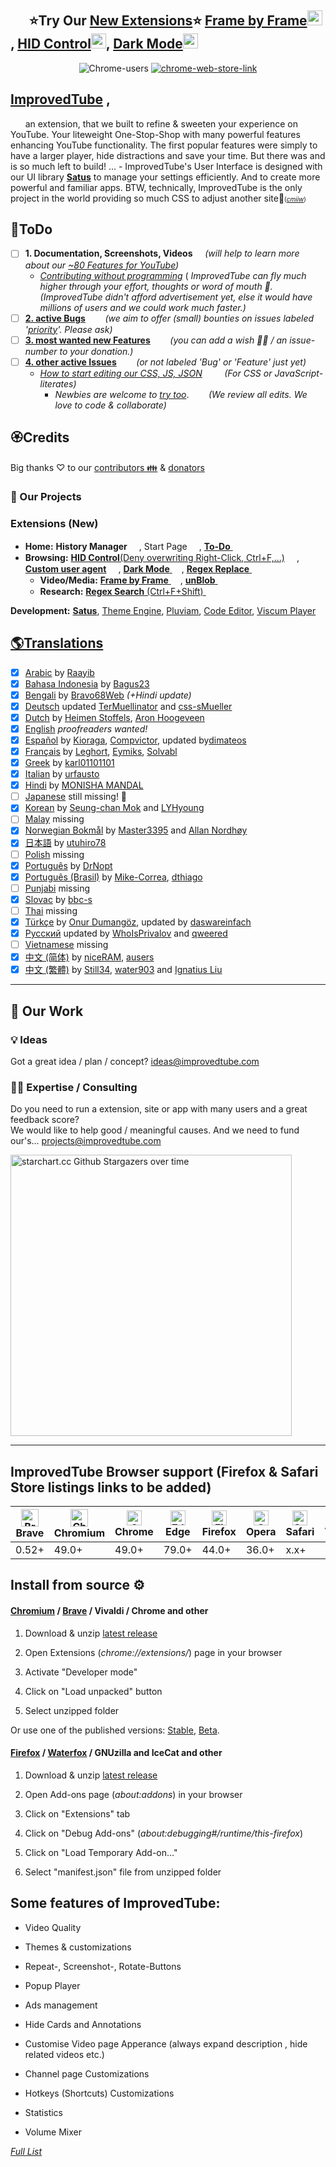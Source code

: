 ## &nbsp;&nbsp;&nbsp;&nbsp;&nbsp;&nbsp;⭐️Try Our [New Extensions](https://github.com/ImprovedTube/YouTube-Extension#extensions-new)⭐️  [**Frame by Frame**](https://chrome.google.com/webstore/detail/frame-by-frame/cclnaabdfgnehogonpeddbgejclcjneh)[<img src="https://github.com/favicon.ico" height="24px">](https://github.com/victor-savinov/frame-by-frame), [**HID Control**](https://chrome.google.com/webstore/detail/ctrl-f-freedom-%20-right-cl/ijngdimmjkngoglcjaheoadciaalbafl)[<img src="https://github.com/favicon.ico" height="24px">](https://github.com/victor-savinov/hid-control-prevention),  [**Dark Mode**](https://chrome.google.com/webstore/detail/dark-mode/declgfomkjdohhjbcfemjklfebflhefl)[<img src="https://github.com/favicon.ico" height="24px">](https://github.com/victor-savinov/night-mode)
  
  
 <p align="center"><img src="https://img.shields.io/chrome-web-store/users/bnomihfieiccainjcjblhegjgglakjdd?style=for-the-badge" alt="Chrome-users" />
      <a href="https://chrome.google.com/webstore/detail/improve-youtube-open-sour/bnomihfieiccainjcjblhegjgglakjdd">
        <img src="https://img.shields.io/chrome-web-store/v/bnomihfieiccainjcjblhegjgglakjdd?style=for-the-badge" alt="chrome-web-store-link" /> </p>  

##  [ImprovedTube](https://chrome.google.com/webstore/detail/improve-youtube-open-sour/bnomihfieiccainjcjblhegjgglakjdd) ,
&nbsp;&nbsp;&nbsp;&nbsp;&nbsp; an extension, that we built to refine & sweeten your experience on YouTube. Your liteweight One-Stop-Shop with many powerful features enhancing YouTube functionality. The first popular features were simply to have a larger player, hide distractions and save your time. But there was and is so much left to build! ...  - ImprovedTube's User Interface is designed with our UI library **[Satus](https://github.com/victor-savinov/satus)** to manage your settings efficiently. And to create more powerful and familiar apps. BTW, technically, ImprovedTube is the only project in the world providing so much CSS to adjust another site🦄<font size="-2">(_[cmiiw](https://github.com/search?q=stars%3A%3E700++size%3A%3E3000+++language%3ACSS++App+OR+Addon+OR+Extension+NOT+framework+NOT+apps&type=Repositories&s=updated&o=desc)_)</font>

## 📝ToDo 
- [ ] **1. Documentation, Screenshots, Videos** &nbsp;&nbsp;&nbsp;&nbsp;*(will help to learn more about our [~80 Features for YouTube](https://github.com/ImprovedTube/ImprovedTube/wiki/Features))* 
  - [*Contributing without programming*](https://github.com/ImprovedTube/ImprovedTube/issues/246) ( *ImprovedTube can fly much higher through your effort, thoughts or word of mouth 🌱.  (ImprovedTube didn't afford advertisement yet, else it would have millions of users and we could work much faster.)*
-  [ ]  [**2. active Bugs**](https://github.com/ImprovedTube/YouTube/issues?q=label%3Abug+sort%3Acomments-desc+is%3Aopen) &nbsp;&nbsp;&nbsp;&nbsp;&nbsp;&nbsp;&nbsp;*(we aim to offer (small) bounties on issues labeled '[priority](https://github.com/ImprovedTube/YouTube/issues?q=label%3Apriority+sort%3Acomments-desc+is%3Aopen)'. Please ask)*
-  [ ]  [**3. most wanted new Features**](https://github.com/ImprovedTube/YouTube/issues?q=label%3A"feature%20request"+sort%3Acomments-desc+is%3Aopen)&nbsp;&nbsp;&nbsp;&nbsp;&nbsp;&nbsp;&nbsp;  *(you can add a wish 🌟🧚 / an issue-number to your donation.)*  
-  [ ]  [**4. other active Issues**](https://github.com/ImprovedTube/YouTube/issues?q=sort%3Acomments-desc+is%3Aopen++-label%3Abug++-label%3A%22feature+request%22+)&nbsp;&nbsp;&nbsp;&nbsp;&nbsp;&nbsp;&nbsp; *(or not labeled 'Bug' or 'Feature' just yet)* 
   - [*How to start editing our CSS, JS, JSON*](https://github.com/ImprovedTube/ImprovedTube/pull/371#issuecomment-669725163) &nbsp;&nbsp;&nbsp;&nbsp;&nbsp;&nbsp;&nbsp; *(For CSS or JavaScript-literates)* 
     - *Newbies are welcome to* [*try too*](https://github.com/ImprovedTube/ImprovedTube/issues/387#issuecomment-664980078). &nbsp;&nbsp;&nbsp;&nbsp;&nbsp;&nbsp;&nbsp;*(We review all edits. We love to code & collaborate)* <br>

## 🏵️Credits 
Big thanks ♡ to our [contributors 👪](https://github.com/ImprovedTube/ImprovedTube/graphs/contributors) & [donators](https://www.blockchain.com/btc/address/144kqL6nGEQtVL3QCdADY4EtduZ95Vu1pL)

### 🌾 Our Projects 
### Extensions (New)
* **Home:**  **History Manager** [  <img src="https://github.com/favicon.ico" height="15px">](https://github.com/victor-savinov/history-manager),  Start Page [  <img src="https://github.com/favicon.ico" height="15px">](https://github.com/victor-savinov/start-page),  [**To-Do**](https://chrome.google.com/webstore/detail/to-do/mniboiicchcpkffcdlaocnkfpbdihgii)[  <img src="https://github.com/favicon.ico" height="15px">](https://github.com/victor-savinov/to-do) 
* **Browsing:**  [**HID Control**(Deny overwriting Right-Click, Ctrl+F,...)](https://chrome.google.com/webstore/detail/ctrl-f-freedom-%20-right-cl/ijngdimmjkngoglcjaheoadciaalbafl)   [  <img src="https://github.com/favicon.ico" height="15px">](https://github.com/victor-savinov/hid-control-prevention),  [**Custom user agent**](https://chrome.google.com/webstore/detail/custom-user-agent/ncgbkkljbaojkhljombpjejedphfhdjj) [  <img src="https://github.com/favicon.ico" height="15px">](https://github.com/victor-savinov/custom-user-agent),  [**Dark Mode**](https://chrome.google.com/webstore/detail/dark-mode/declgfomkjdohhjbcfemjklfebflhefl)[  <img src="https://github.com/favicon.ico" height="15px">](https://github.com/victor-savinov/night-mode), [**Regex Replace**](https://chrome.google.com/webstore/detail/regex-replace/ihcaaefaoebbcklmolaflgllidfamfgm)[  <img src="https://github.com/favicon.ico" height="15px">](https://github.com/victor-savinov/regex-replace)   
  * **Video/Media:**  [**Frame by Frame**](https://chrome.google.com/webstore/detail/frame-by-frame/cclnaabdfgnehogonpeddbgejclcjneh)[  <img src="https://github.com/favicon.ico" height="15px">](https://github.com/victor-savinov/frame-by-frame),   [**unBlob**](https://chrome.google.com/webstore/detail/unblob-alpha/odognhgojidbcgconbcipmgffjcmfaoj)[  <img src="https://github.com/favicon.ico" height="15px">](https://github.com/victor-savinov/unblob) 
  * **Research:**   [**Regex Search** (Ctrl+F+Shift)](https://chrome.google.com/webstore/detail/regex-search/pmihaiejckejbpjdnildimfkpcpnohlo)[  <img src="https://github.com/favicon.ico" height="15px">](https://github.com/victor-savinov/regex-search) 
  
**Development:** [**Satus**](https://github.com/victor-savinov/satus), [Theme Engine](https://github.com/victor-savinov/theme-engine),   [Pluviam](https://github.com/victor-savinov/pluviam), [Code Editor](https://github.com/victor-savinov/code-editor),  [Viscum Player](https://github.com/victor-savinov/vbeiscum-player)
## [🌎Translations](https://github.com/ImprovedTube/ImprovedTube/wiki/Translations)
-  [x]  [Arabic](https://github.com/ImprovedTube/ImprovedTube/blob/master/_locales/ar/messages.json) by [Raayib](https://github.com/Raayib)
-  [x]  [Bahasa Indonesia](https://github.com/ImprovedTube/ImprovedTube/blob/master/_locales/id/messages.json) by [Bagus23](https://github.com/Bagus23)
-  [x]  [Bengali](https://github.com/ImprovedTube/ImprovedTube/blob/master/_locales/bn/messages.json) by [Bravo68Web](https://github.com/BRAVO68WEB) _(+Hindi update)_
-  [x] [Deutsch](https://github.com/ImprovedTube/ImprovedTube/blob/master/_locales/de/messages.json) updated [TerMuellinator](https://github.com/Termuellinator) and [css-sMueller](https://github.com/css-smueller)
-  [x]  [Dutch](https://github.com/ImprovedTube/ImprovedTube/blob/master/_locales/nl/messages.json) by [Heimen Stoffels](https://github.com/Vistaus), [Aron Hoogeveen](https://github.com/aron-hoogeveen)
-  [x]  [English](https://github.com/ImprovedTube/ImprovedTube/blob/master/_locales/en/messages.json)  _proofreaders wanted!_ 
-  [x]  [Español](https://github.com/ImprovedTube/ImprovedTube/blob/master/_locales/es/messages.json) by [Kioraga](https://github.com/Kioraga), [Compvictor](https://github.com/Compvictor), updated by[dimateos](https://github.com/dimateos)   
-  [x]  [Français](https://github.com/ImprovedTube/ImprovedTube/blob/master/_locales/fr/messages.json) by [Leghort](https://github.com/leghort), [Eymiks](https://github.com/Eymiks), [Solvabl](https://github.com/Solvabl)
-  [x]  [Greek](https://github.com/ImprovedTube/ImprovedTube/blob/master/_locales/el/messages.json) by [karl01101101](https://github.com/karl01101101)
-  [x]  [Italian](https://github.com/ImprovedTube/ImprovedTube/blob/master/_locales/it/messages.json) by [urfausto](https://github.com/urfausto)
-  [x]  [Hindi](https://github.com/ImprovedTube/ImprovedTube/blob/master/_locales/hin/messages.json) by [MONISHA MANDAL](https://github.com/monishamandal02)
-  [ ]  [Japanese](https://github.com/ImprovedTube/ImprovedTube/blob/master/_locales/jp/messages.json) still missing! 🥺
-  [x]  [Korean](https://github.com/ImprovedTube/ImprovedTube/blob/master/_locales/ko/messages.json) by [Seung-chan Mok](https://github.com/msc9533) and [LYHyoung](https://github.com/LYHyoung)
-  [ ]  [Malay](https://github.com/ImprovedTube/ImprovedTube/blob/master/_locales//messages.json) missing 
-  [x]  [Norwegian Bokmål](https://github.com/ImprovedTube/ImprovedTube/blob/master/_locales/no/messages.json) by [Master3395](https://github.com/Master3395) and [Allan Nordhøy](https://github.com/comradekingu)
-  [x]  [日本語](https://github.com/ImprovedTube/ImprovedTube/blob/master/_locales/ja/messages.json) by [utuhiro78](https://github.com/utuhiro78)
-  [ ]  [Polish](https://github.com/ImprovedTube/ImprovedTube/blob/master/_locales//messages.json) missing 
-  [x]  [Português](https://github.com/ImprovedTube/ImprovedTube/blob/master/_locales/pt_PT/messages.json) by [DrNopt](https://github.com/DrNopt)
-  [x]  [Português (Brasil)](https://github.com/ImprovedTube/ImprovedTube/blob/master/_locales/pt_BR/messages.json) by [Mike-Correa](https://github.com/Mike-Correa), [dthiago](https://github.com/dthiago)
-  [ ]  [Punjabi](https://github.com/ImprovedTube/ImprovedTube/blob/master/_locales//messages.json) missing 
-  [x]  [Slovac](https://github.com/ImprovedTube/ImprovedTube/blob/master/_locales/sk/messages.json) by [bbc-s](https://github.com/bbc-s)
-  [ ]  [Thai](https://github.com/ImprovedTube/ImprovedTube/blob/master/_locales//messages.json) missing 
-  [x] [Türkçe](https://github.com/ImprovedTube/ImprovedTube/blob/master/_locales/tr/messages.json) by [Onur Dumangöz](https://github.com/onurdumangoz), updated by [daswareinfach](https://github.com/daswareinfach)
-  [x]  [Русский](https://github.com/ImprovedTube/ImprovedTube/blob/master/_locales/ru/messages.json) updated by [WhoIsPrivalov](https://github.com/WhoIsPrivalov) and [qweered](https://github.com/qweered)
-  [ ]  [Vietnamese](https://github.com/ImprovedTube/ImprovedTube/blob/master/_locales/vt/messages.json) missing 
-  [x]  [中文 (简体)](https://github.com/ImprovedTube/ImprovedTube/blob/master/_locales/zh_CN/messages.json) by [niceRAM](https://github.com/niceRAM), [ausers](https://github.com/ausers)
-  [x]  [中文 (繁體)](https://github.com/ImprovedTube/ImprovedTube/blob/master/_locales/zh_TW/messages.json) by [Still34](https://github.com/still34), [water903](https://github.com/water903) and [Ignatius Liu](https://github.com/suitangi) 
----
## 💼 Our Work 
### 💡 Ideas 
Got a great idea / plan / concept?  ideas@improvedtube.com
### 👩‍💻 Expertise / Consulting 
Do you need to run a extension, site or app with many users and a great feedback score?  
We would like to help good / meaningful causes. And we need to fund our's...  projects@improvedtube.com

<img src="https://starchart.cc/ImprovedTube/YouTube.svg" alt="starchart.cc Github Stargazers over time"   width="450px">

-----
## ImprovedTube Browser support  (Firefox & Safari Store listings links to be added) 
|[<img src="https://raw.githubusercontent.com/alrra/browser-logos/master/src/brave/brave_48x48.png" alt="Brave" width="28px" />](https://brave.com)</br>Brave | [<img src="https://raw.githubusercontent.com/alrra/browser-logos/master/src/chromium/chromium_48x48.png" alt="Chromium" width="28px" />](https://github.com/chromium/chromium)</br>Chromium | [<img src="https://raw.githubusercontent.com/alrra/browser-logos/master/src/chrome/chrome_48x48.png" alt="Chrome" width="24px" />](https://chrome.google.com/webstore/detail/improve-youtube-open-sour/bnomihfieiccainjcjblhegjgglakjdd)</br>Chrome | [<img src="https://raw.githubusercontent.com/alrra/browser-logos/master/src/edge/edge_48x48.png" alt="Edge" width="24px" height="24px" />](https://www.microsoft.com/edge)</br>Edge | [<img src="https://raw.githubusercontent.com/alrra/browser-logos/master/src/firefox/firefox_48x48.png" alt="Firefox" width="24px" height="24px" />](https://foundation.mozilla.org)</br>Firefox | [<img src="https://raw.githubusercontent.com/alrra/browser-logos/master/src/opera/opera_48x48.png" alt="Opera" width="24px" height="24px" />](https://www.opera.com/)</br>Opera| [<img src="https://raw.githubusercontent.com/alrra/browser-logos/master/src/safari/safari_48x48.png" alt="Safari" width="24px" height="24px" />](https://www.apple.com/safari/)</br>Safari | [<img src="https://raw.githubusercontent.com/alrra/browser-logos/master/src/vivaldi/vivaldi_48x48.png" alt="Vivaldi" width="24px" height="24px" />](https://github.com/ric2b/Vivaldi-browser)</br>Vivaldi |
| --------- | --------- | --------- | --------- | --------- | --------- | --------- | --------- |
| 0.52+ | 49.0+ | 49.0+ | 79.0+ | 44.0+ | 36.0+ | x.x+ | 1.0+ |

## Install from source ⚙️	

#### [Chromium](https://github.com/chromium/chromium) / [Brave](https://brave.com/?ref=imp716) / Vivaldi / Chrome and other

1. Download & unzip [latest release](https://github.com/ImprovedTube/ImprovedTube/releases/latest)

2. Open Extensions (*chrome://extensions/*) page in your browser

3. Activate "Developer mode"

4. Click on "Load unpacked" button

5. Select unzipped folder


Or use one of the published versions: [Stable](https://chrome.google.com/webstore/detail/improve-youtube-open-sour/bnomihfieiccainjcjblhegjgglakjdd), [Beta](https://chrome.google.com/webstore/detail/improvedtube-youtube-exte/lodjfjlkodalimdjgncejhkadjhacgki).


#### [Firefox](https://github.com/mozilla) / [Waterfox](https://github.com/MrAlex94/Waterfox) / GNUzilla and IceCat and other

1. Download & unzip [latest release](https://github.com/ImprovedTube/ImprovedTube/releases/latest)

2. Open Add-ons page (*about:addons*) in your browser

3. Click on "Extensions" tab

4. Click on "Debug Add-ons" (*about:debugging#/runtime/this-firefox*)

5. Click on "Load Temporary Add-on…"

6. Select "manifest.json" file from unzipped folder




## Some features of ImprovedTube:

- Video Quality

- Themes & customizations

- Repeat-, Screenshot-, Rotate-Buttons

- Popup Player

- Ads management

- Hide Cards and Annotations

- Customise Video page Apperance (always expand description , hide related videos etc.)

- Channel page Customizations

- Hotkeys (Shortcuts) Customizations

- Statistics

- Volume Mixer

_[Full List](https://github.com/ImprovedTube/YouTube/wiki/Features)_


